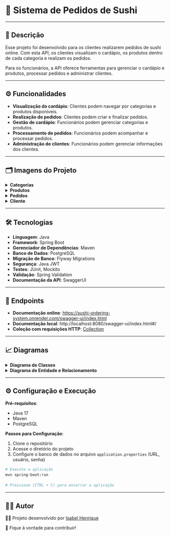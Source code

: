 # 🍣 Sistema de Pedidos de Sushi

---

## 📄 Descrição

Esse projeto foi desenvolvido para os clientes realizarem pedidos de sushi online. Com esta API, os clientes visualizam o cardápio, os produtos dentro de cada categoria e realizam os pedidos.

Para os funcionários, a API oferece ferramentas para gerenciar o cardápio e produtos, processar pedidos e administrar clientes.

---

## ⚙️ Funcionalidades

- **Visualização do cardápio**: Clientes podem navegar por categorias e produtos disponíveis.
- **Realização de pedidos**: Clientes podem criar e finalizar pedidos.
- **Gestão de cardápio**: Funcionários podem gerenciar categorias e produtos.
- **Processamento de pedidos**: Funcionários podem acompanhar e processar pedidos.
- **Administração de clientes**: Funcionários podem gerenciar informações dos clientes.

---

## 🗂️ Imagens do Projeto

<details>
    <summary><b>Categorias</b></summary>
    <img src="./media/categories.png" alt="Categorias">
</details>
<details>
    <summary><b>Produtos</b></summary>
    <img src="./media/products.png" alt="Produtos">
</details>
<details>
    <summary><b>Pedidos</b></summary>
    <img src="./media/orders.png" alt="Pedidos">
</details>
<details>
    <summary><b>Cliente</b></summary>
    <img src="./media/customer.png" alt="Cliente">
</details>

---

## 🛠️ Tecnologias

- **Linguagem**: Java
- **Framework**: Spring Boot
- **Gerenciador de Dependências**: Maven
- **Banco de Dados**: PostgreSQL
- **Migração de Banco**: Flyway Migrations
- **Segurança**: Java JWT
- **Testes**: JUnit, Mockito
- **Validação**: Spring Validation
- **Documentação da API**: SwaggerUI

---

## 📝 Endpoints

- **Documentação online**: https://sushi-ordering-system.onrender.com/swagger-ui/index.html
- **Documentação local**: http://localhost:8080/swagger-ui/index.html#/
- **Coleção com requisições HTTP**: [Collection](media/sushi_ordering_system_collection.json)

---

## 📈 Diagramas

<details>
    <summary><b>Diagrama de Classes</b></summary>
    <img src="./media/sushi-uml.png" alt="Diagrama de Classes" width=900>
</details>
<details>
    <summary><b>Diagrama de Entidade e Relacionamento</b></summary>
    <img src="./media/db-diagram.png" alt="Diagrama de Entidade e Relacionamento" width=800>
</details>

---

## ⚙️ Configuração e Execução

**Pré-requisitos**:

- Java 17
- Maven
- PostgreSQL

**Passos para Configuração**:

1. Clone o repositório
2. Acesse o diretório do projeto
3. Configure o banco de dados no arquivo `application.properties` (URL, usuário, senha)

```bash
# Execute a aplicação
mvn spring-boot:run

# Pressione (CTRL + C) para encerrar a aplicação
```

---

## 🙋‍♀️ Autor

👩‍💻 Projeto desenvolvido por [Isabel Henrique](https://www.linkedin.com/in/isabel-henrique/)

🤝 Fique à vontade para contribuir!
